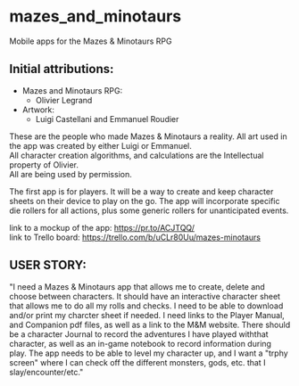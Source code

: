 # mazes_and_minotaurs
Mobile apps for the Mazes &amp; Minotaurs RPG

## Initial attributions:
+ Mazes and Minotaurs RPG:
  - Olivier Legrand
+ Artwork:
  - Luigi Castellani and Emmanuel Roudier

These are the people who made Mazes &amp; Minotaurs a reality.  All art used in the app was created by either Luigi or Emmanuel.<br>
All character creation algorithms, and calculations are the Intellectual property of Olivier.<br>
All are being used by permission.<br>

The first app is for players. It will be a way to create and keep character sheets on their device to play on the go.
The app will incorporate specific die rollers for all actions, plus some generic rollers for unanticipated events.

link to a mockup of the app: https://pr.to/ACJTQQ/ <br>
link to Trello board: https://trello.com/b/uCLr80Uu/mazes-minotaurs

## USER STORY:<br>
"I need a Mazes & Minotaurs app that allows me to create, delete and choose between characters.  It should have an interactive character sheet that allows me to do all my rolls and checks. I need to be able to download and/or print my charcter sheet if needed. I need links to the Player Manual, and Companion pdf files, as well as a link to the M&M website. There should be a character Journal to record the adventures I have played withthat character, as well as an in-game notebook to record information during play. The app needs to be able to level my character up, and I want a "trphy screen" where I can check off the different monsters, gods, etc. that I slay/encounter/etc."


